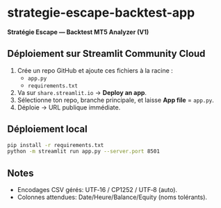 # strategie-escape-backtest-app

**Stratégie Escape — Backtest MT5 Analyzer (V1)**

## Déploiement sur Streamlit Community Cloud
1) Crée un repo GitHub et ajoute ces fichiers à la racine :
   - `app.py`
   - `requirements.txt`
2) Va sur `share.streamlit.io` → **Deploy an app**.
3) Sélectionne ton repo, branche principale, et laisse **App file** = `app.py`.
4) Déploie → URL publique immédiate.

## Déploiement local
```bash
pip install -r requirements.txt
python -m streamlit run app.py --server.port 8501
```

## Notes
- Encodages CSV gérés: UTF‑16 / CP1252 / UTF‑8 (auto).
- Colonnes attendues: Date/Heure/Balance/Equity (noms tolérants).
